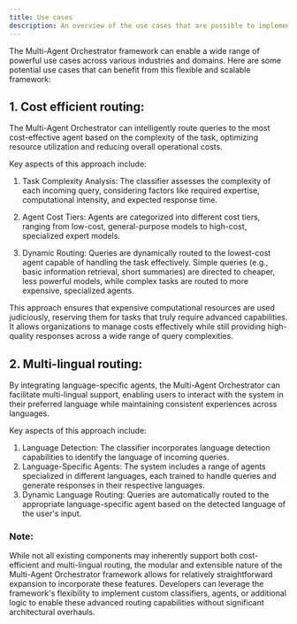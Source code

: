 ```yaml
---
title: Use cases
description: An overview of the use cases that are possible to implement using this framework
---
```


The Multi-Agent Orchestrator framework can enable a wide range of powerful use cases across various industries and domains. Here are some potential use cases that can benefit from this flexible and scalable framework:

## 1. Cost efficient routing:

The Multi-Agent Orchestrator can intelligently route queries to the most cost-effective agent based on the complexity of the task, optimizing resource utilization and reducing overall operational costs.

Key aspects of this approach include:

1. Task Complexity Analysis: The classifier assesses the complexity of each incoming query, considering factors like required expertise, computational intensity, and expected response time.

2. Agent Cost Tiers: Agents are categorized into different cost tiers, ranging from low-cost, general-purpose models to high-cost, specialized expert models.

3. Dynamic Routing: Queries are dynamically routed to the lowest-cost agent capable of handling the task effectively. Simple queries (e.g., basic information retrieval, short summaries) are directed to cheaper, less powerful models, while complex tasks are routed to more expensive, specialized agents.

This approach ensures that expensive computational resources are used judiciously, reserving them for tasks that truly require advanced capabilities. It allows organizations to manage costs effectively while still providing high-quality responses across a wide range of query complexities.


## 2. Multi-lingual routing:
By integrating language-specific agents, the Multi-Agent Orchestrator can facilitate multi-lingual support, enabling users to interact with the system in their preferred language while maintaining consistent experiences across languages.

Key aspects of this approach include:

1. Language Detection: The classifier incorporates language detection capabilities to identify the language of incoming queries.
2. Language-Specific Agents: The system includes a range of agents specialized in different languages, each trained to handle queries and generate responses in their respective languages.
3. Dynamic Language Routing: Queries are automatically routed to the appropriate language-specific agent based on the detected language of the user's input.


### Note:
While not all existing components may inherently support both cost-efficient and multi-lingual routing, the modular and extensible nature of the Multi-Agent Orchestrator framework allows for relatively straightforward expansion to incorporate these features. Developers can leverage the framework's flexibility to implement custom classifiers, agents, or additional logic to enable these advanced routing capabilities without significant architectural overhauls.
